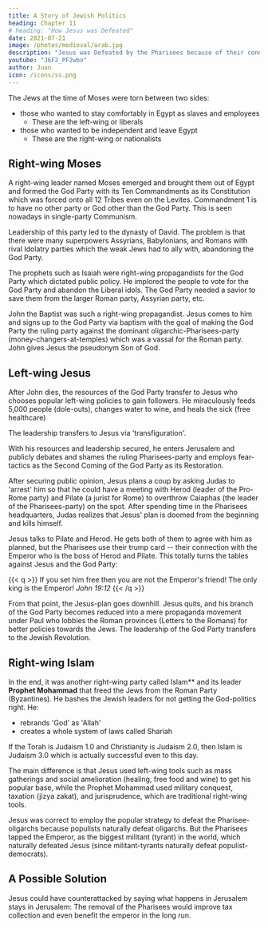 ```yaml
---
title: A Story of Jewish Politics
heading: Chapter 11
# heading: "How Jesus was Defeated"
date: 2021-07-21
image: /photos/medieval/arab.jpg
description: "Jesus was Defeated by the Pharisees because of their connection to the Emperor"
youtube: "J6F2_PF2wbo"
author: Juan
icon: /icons/ss.png
---
```



The Jews at the time of Moses were torn between two sides: 
- those who wanted to stay comfortably in Egypt as slaves and employees
  - These are the left-wing or liberals
- those who wanted to be independent and leave Egypt
  - These are the right-wing or nationalists


## Right-wing Moses

A right-wing leader named Moses emerged and brought them out of Egypt and formed the God Party with its Ten Commandments as its Constitution which was forced onto all 12 Tribes even on the Levites. Commandment 1 is to have no other party or God other than the God Party. This is seen nowadays in single-party Communism.

Leadership of this party led to the dynasty of David. The problem is that there were many superpowers Assyrians, Babylonians, and Romans with rival Idolatry parties which the weak Jews had to ally with, abandoning the God Party. 

The prophets such as Isaiah were right-wing propagandists for the God Party which dictated public policy. He implored the people to vote for the God Party and abandon the Liberal idols. The God Party needed a savior to save them from the larger Roman party, Assyrian party, etc. 

John the Baptist was such a right-wing propagandist. Jesus comes to him and signs up to the God Party via baptism with the goal of making the God Party the ruling party against the dominant oligarchic-Pharisees-party (money-changers-at-temples) which was a vassal for the Roman party. John gives Jesus the pseudonym Son of God. 


## Left-wing Jesus

After John dies, the resources of the God Party transfer to Jesus who chooses popular left-wing policies to gain followers. He miraculously feeds 5,000 people (dole-outs), changes water to wine, and heals the sick (free healthcare)

The leadership transfers to Jesus via 'transfiguration'. 

With his resources and leadership secured, he enters Jerusalem and publicly debates and shames the ruling Pharisees-party and employs fear-tactics as the Second Coming of the God Party as its Restoration.

After securing public opinion, Jesus plans a coup by asking Judas to 'arrest' him so that he could have a meeting with Herod (leader of the Pro-Rome party) and Pilate (a jurist for Rome) to overthrow Caiaphas (the leader of the Pharisees-party) on the spot. After spending time in the Pharisees headquarters, Judas realizes that Jesus' plan is doomed from the beginning and kills himself. 

Jesus talks to Pilate and Herod. He gets both of them to agree with him as planned, but the Pharisees use their trump card -- their connection with the Emperor who is the boss of Herod and Pilate. This totally turns the tables against Jesus and the God Party: 

{{< q >}}
If you set him free then you are not the Emperor's friend! The only king is the Emperor!
<cite>John 19:12</cite>
{{< /q >}}


From that point, the Jesus-plan goes downhill. Jesus quits, and his branch of the God Party becomes reduced into a mere propaganda movement under Paul who lobbies the Roman provinces (Letters to the Romans) for better policies towards the Jews. The leadership of the God Party transfers to the Jewish Revolution. 


## Right-wing Islam

In the end, it was another right-wing party called Islam** and its leader **Prophet Mohammad** that freed the Jews from the Roman Party (Byzantines). He bashes the Jewish leaders for not getting the God-politics right. He:
- rebrands 'God' as 'Allah'
- creates a whole system of laws called Shariah

If the Torah is Judaism 1.0 and Christianity is Judaism 2.0, then Islam is Judaism 3.0 which is actually successful even to this day.

The main difference is that Jesus used left-wing tools such as mass gatherings and social amelioration (healing, free food and wine) to get his popular base, while the Prophet Mohammad used military conquest, taxation (jizya zakat), and jurisprudence, which are traditional right-wing tools. 

Jesus was correct to employ the popular strategy to defeat the Pharisee-oligarchs because populists naturally defeat oligarchs. But the Pharisees tapped the Emperor, as the biggest militant (tyrant) in the world, which naturally defeated Jesus (since militant-tyrants naturally defeat populist-democrats). 


## A Possible Solution

Jesus could have counterattacked by saying what happens in Jerusalem stays in Jerusalem: The removal of the Pharisees would improve tax collection and even benefit the emperor in the long run.